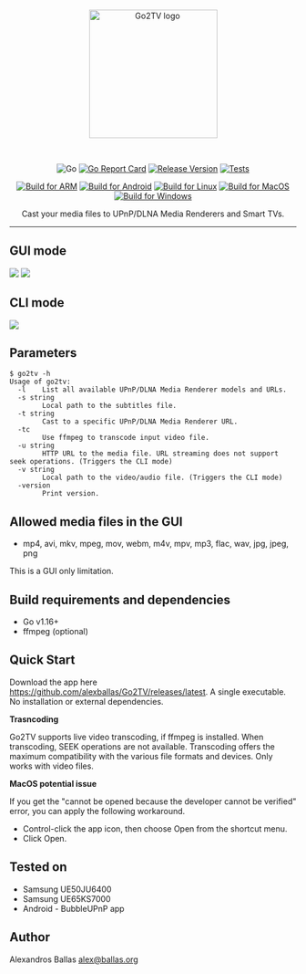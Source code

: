 <br/>
<p align="center">
<img src="https://raw.githubusercontent.com/alexballas/go2tv/main/assets/go2tv-red.svg" width="225" alt="Go2TV logo">
</a>
</p>
<br/>
<div align="center">
<p>

![Go](https://github.com/alexballas/Go2TV/workflows/Go/badge.svg)
[![Go Report Card](https://goreportcard.com/badge/github.com/alexballas/Go2TV)](https://goreportcard.com/report/github.com/alexballas/Go2TV)
[![Release Version](https://img.shields.io/github/v/release/alexballas/Go2TV?label=Release)](https://github.com/alexballas/Go2TV/releases/latest)
[![Tests](https://github.com/alexballas/go2tv/actions/workflows/go.yml/badge.svg)](https://github.com/alexballas/go2tv/actions/workflows/go.yml)

[![Build for ARM](https://github.com/alexballas/go2tv/actions/workflows/build-arm.yml/badge.svg)](https://github.com/alexballas/go2tv/actions/workflows/build-arm.yml)
[![Build for Android](https://github.com/alexballas/go2tv/actions/workflows/build-android.yml/badge.svg)](https://github.com/alexballas/go2tv/actions/workflows/build-android.yml)
[![Build for Linux](https://github.com/alexballas/go2tv/actions/workflows/build-linux.yml/badge.svg)](https://github.com/alexballas/go2tv/actions/workflows/build-linux.yml)
[![Build for MacOS](https://github.com/alexballas/go2tv/actions/workflows/build-mac.yml/badge.svg)](https://github.com/alexballas/go2tv/actions/workflows/build-mac.yml)
[![Build for Windows](https://github.com/alexballas/go2tv/actions/workflows/build-windows.yml/badge.svg)](https://github.com/alexballas/go2tv/actions/workflows/build-windows.yml)
</p>
Cast your media files to UPnP/DLNA Media Renderers and Smart TVs.
</div>

---
GUI mode
-----
![](https://i.imgur.com/nrfIc81.png)
![](https://i.imgur.com/ksCaCFl.png)

CLI mode
-----
![](https://i.imgur.com/BsMevHi.gif)

Parameters
-----
```
$ go2tv -h
Usage of go2tv:
  -l    List all available UPnP/DLNA Media Renderer models and URLs.
  -s string
        Local path to the subtitles file.
  -t string
        Cast to a specific UPnP/DLNA Media Renderer URL.
  -tc
        Use ffmpeg to transcode input video file.
  -u string
        HTTP URL to the media file. URL streaming does not support seek operations. (Triggers the CLI mode)
  -v string
        Local path to the video/audio file. (Triggers the CLI mode)
  -version
        Print version.
```

Allowed media files in the GUI
-----
- mp4, avi, mkv, mpeg, mov, webm, m4v, mpv, mp3, flac, wav, jpg, jpeg, png

This is a GUI only limitation.

Build requirements and dependencies
-----
- Go v1.16+
- ffmpeg (optional)

Quick Start
-----
Download the app here https://github.com/alexballas/Go2TV/releases/latest. A single executable. No installation or external dependencies.

**Trasncoding**

Go2TV supports live video transcoding, if ffmpeg is installed. When transcoding, SEEK operations are not available. Transcoding offers the maximum compatibility with the various file formats and devices. Only works with video files.

**MacOS potential issue**

If you get the "cannot be opened because the developer cannot be verified" error, you can apply the following workaround.
- Control-click the app icon, then choose Open from the shortcut menu.
- Click Open.

Tested on
-----
- Samsung UE50JU6400
- Samsung UE65KS7000
- Android - BubbleUPnP app

Author
------

Alexandros Ballas <alex@ballas.org>
